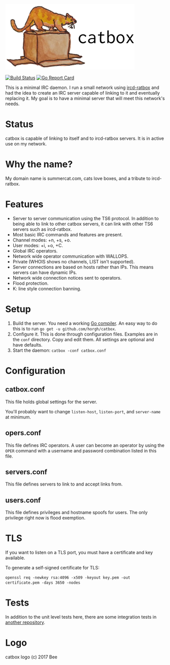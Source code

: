 ![catbox](doc/catbox-with-text.png)

[![Build
Status](https://travis-ci.org/horgh/catbox.svg)](https://travis-ci.org/horgh/catbox)
[![Go Report
Card](https://goreportcard.com/badge/github.com/horgh/catbox)](https://goreportcard.com/report/github.com/horgh/catbox)

This is a minimal IRC daemon. I run a small network using
[ircd-ratbox](http://ratbox.org/) and had the idea to create an IRC server
capable of linking to it and eventually replacing it. My goal is to have a
minimal server that will meet this network's needs.


# Status
catbox is capable of linking to itself and to ircd-ratbox servers. It is in
active use on my network.


# Why the name?
My domain name is summercat.com, cats love boxes, and a tribute to
ircd-ratbox.


# Features
* Server to server communication using the TS6 protocol. In addition to
  being able to link to other catbox servers, it can link with other TS6
  servers such as ircd-ratbox.
* Most basic IRC commands and features are present.
* Channel modes: +n, +s, +o.
* User modes: +i, +o, +C.
* Global IRC operators.
* Network wide operator communication with WALLOPS.
* Private (WHOIS shows no channels, LIST isn't supported).
* Server connections are based on hosts rather than IPs. This means servers
  can have dynamic IPs.
* Network wide connection notices sent to operators.
* Flood protection.
* K: line style connection banning.


# Setup
1. Build the server. You need a working [Go
   compiler](https://golang.org/dl/). An easy way to do this is to run `go
   get -u github.com/horgh/catbox`.
2. Configure it. This is done through configuration files. Examples are in
   the `conf` directory. Copy and edit them. All settings are optional and
   have defaults.
3. Start the daemon: `catbox -conf catbox.conf`


# Configuration

## catbox.conf
This file holds global settings for the server.

You'll probably want to change `listen-host`, `listen-port`, and
`server-name` at minimum.


## opers.conf
This file defines IRC operators. A user can become an operator by using the
`OPER` command with a username and password combination listed in this file.


## servers.conf
This file defines servers to link to and accept links from.


## users.conf
This file defines privileges and hostname spoofs for users. The only
privilege right now is flood exemption.


# TLS
If you want to listen on a TLS port, you must have a certificate and key
available.

To generate a self-signed certificate for TLS:

    openssl req -newkey rsa:4096 -x509 -keyout key.pem -out certificate.pem -days 3650 -nodes


# Tests
In addition to the unit level tests here, there are some integration tests
in [another repository](https://github.com/horgh/boxcat).


# Logo
catbox logo (c) 2017 Bee
